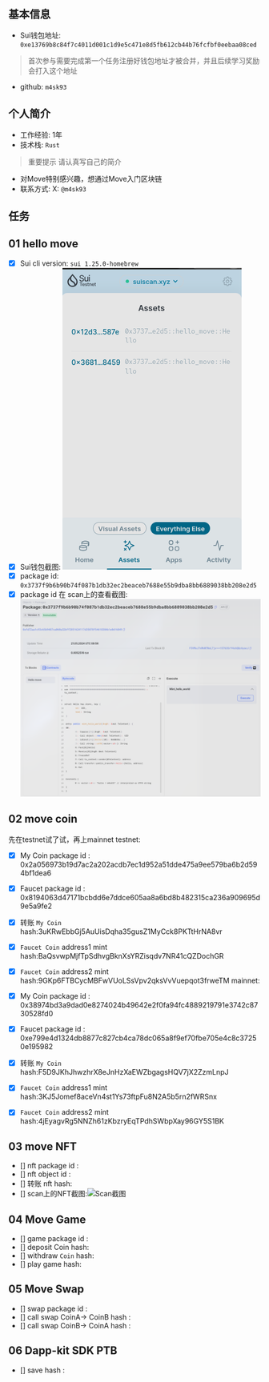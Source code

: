 ## 基本信息
- Sui钱包地址: `0xe13769b8c84f7c4011d001c1d9e5c471e8d5fb612cb44b76fcfbf0eebaa08ced`
> 首次参与需要完成第一个任务注册好钱包地址才被合并，并且后续学习奖励会打入这个地址
- github: `m4sk93`

## 个人简介
- 工作经验: 1年
- 技术栈: `Rust`
> 重要提示 请认真写自己的简介
- 对Move特别感兴趣，想通过Move入门区块链
- 联系方式: X: `@m4sk93` 

## 任务

##   01 hello move  
- [x] Sui cli version: `sui 1.25.0-homebrew`
- [x] Sui钱包截图: ![Sui钱包截图](./images/wallet.png)
- [x] package id: `0x3737f9b6b90b74f087b1db32ec2beaceb7688e55b9dba8bb6889038bb208e2d5`
- [x] package id 在 scan上的查看截图:![Scan截图](./images/scan.png)

##   02 move coin
先在testnet试了试，再上mainnet
testnet:
- [x] My Coin package id : 0x2a056973b19d7ac2a202acdb7ec1d952a51dde475a9ee579ba6b2d594bf1dea6
- [x] Faucet package id : 0x8194063d47171bcbdd6e7ddce605aa8a6bd8b482315ca236a909695d9e5a9fe2
- [x] 转账 `My Coin` hash:3uKRwEbbGj5AuUisDqha35gusZ1MyCck8PKTtHrNA8vr
- [x] `Faucet Coin` address1 mint hash:BaQsvwpMjfTpSdhvgBknXsYRZisqdv7NR41cQZDochGR
- [x] `Faucet Coin` address2 mint hash:9GKp6FTBCycMBFwVUoLSsVpv2qksVvVuepqot3frweTM
mainnet:
- [x] My Coin package id : 0x38974bd3a9dad0e8274024b49642e2f0fa94fc4889219791e3742c8730528fd0
- [x] Faucet package id : 0xe799e4d1324db8877c827cb4ca78dc065a8f9ef70fbe705e4c8c37250e195982
- [x] 转账 `My Coin` hash:F5D9JKhJhwzhrX8eJnHzXaEWZbgagsHQV7jX2ZzmLnpJ
- [x] `Faucet Coin` address1 mint hash:3KJ5Jomef8aceVn4st1Ys73ftpFu8N2A5b5rn2fWRSnx
- [x] `Faucet Coin` address2 mint hash:4jEyagvRg5NNZh61zKbzryEqTPdhSWbpXay96GY5S1BK


##   03 move NFT
- [] nft package id :
- [] nft object id : 
- [] 转账 nft  hash:
- [] scan上的NFT截图:![Scan截图](./images/你的图片地址)

##   04 Move Game
- [] game package id :
- [] deposit Coin hash:
- [] withdraw `Coin` hash:
- [] play game hash:

##   05 Move Swap
- [] swap package id :
- [] call swap CoinA-> CoinB  hash :
- [] call swap CoinB-> CoinA  hash :

##   06 Dapp-kit SDK PTB
- [] save hash :
